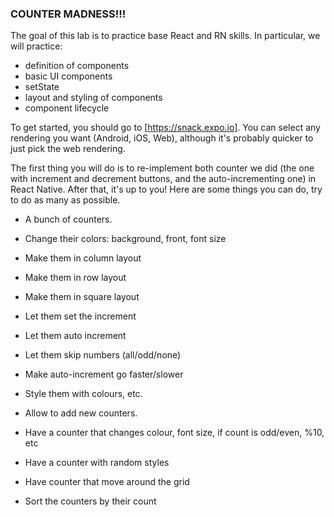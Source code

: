 ### COUNTER MADNESS!!!

The goal of this lab is to practice base React and RN skills. In particular, we will practice:
- definition of components
- basic UI components 
- setState
- layout and styling of components
- component lifecycle

To get started, you should go to [https://snack.expo.io]. You can select any rendering you want (Android, iOS, Web), although it's probably quicker to just pick the web rendering.

The first thing you will do is to re-implement both counter we did (the one with increment and decrement buttons, and the auto-incrementing one) in React Native. After that, it's up to you! Here are some things you can do, try to do as many as possible.

- A bunch of counters.
- Change their colors: background, front, font size
- Make them in column layout
- Make them in row layout
- Make them in square layout

- Let them set the increment
- Let them auto increment
- Let them skip numbers (all/odd/none)
- Make auto-increment go faster/slower
- Style them with colours, etc.
- Allow to add new counters.
- Have a counter that changes colour, font size, if count is odd/even, %10, etc
- Have a counter with random styles
- Have counter that move around the grid
- Sort the counters by their count


